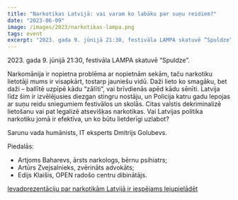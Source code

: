 ```yaml
---
title: "Narkotikas Latvijā: vai varam ko labāku par suņu reidiem?"
date: "2023-06-09"
image: /images/2023/narkotikas-lampa.png
tags: event
excerpt: "2023. gada 9. jūnijā 21:30, festivāla LAMPA skatuvē “Spuldze”. Narkomānija ir nopietna problēma ar nopietnām sekām, taču narkotiku lietotāji mums ir visapkārt, tostarp jauniešu vidū. Vai Latvijas politika narkotiku jomā ir efektīva, un ko būtu lietderīgi uzlabot?"
---
```


2023\. gada 9. jūnijā 21:30, festivāla LAMPA skatuvē “Spuldze”.

Narkomānija ir nopietna problēma ar nopietnām sekām, taču narkotiku lietotāji mums ir visapkārt, tostarp jauniešu vidū. Daži lieto ko smagāku, bet daži – ballītē uzpīpē kādu “zālīti”, vai brīvdienās apēd kādu sēnīti. Latvija līdz šim ir izvēlējusies diezgan stingru nostāju, un Policija katru gadu lepojas ar suņu reidu sniegumiem festivālos un skolās. Citas valstis dekriminalizē lietošanu vai pat legalizē atsevišķas narkotikas. Vai Latvijas politika narkotiku jomā ir efektīva, un ko būtu lietderīgi uzlabot?

Sarunu vada humānists, IT eksperts Dmitrijs Golubevs.

Piedalās:

- Artjoms Baharevs, ārsts narkologs, bērnu psihiatrs;
- Artūrs Zvejsalnieks, zvērināts advokāts;
- Edijs Klaišis, OPEN radošo centru dibinātājs.

[Ievadprezentāciju par narkotikām Latvijā ir iespējams lejupielādēt](/assets/files/LAMPA_2023_narkotikas.pdf)
